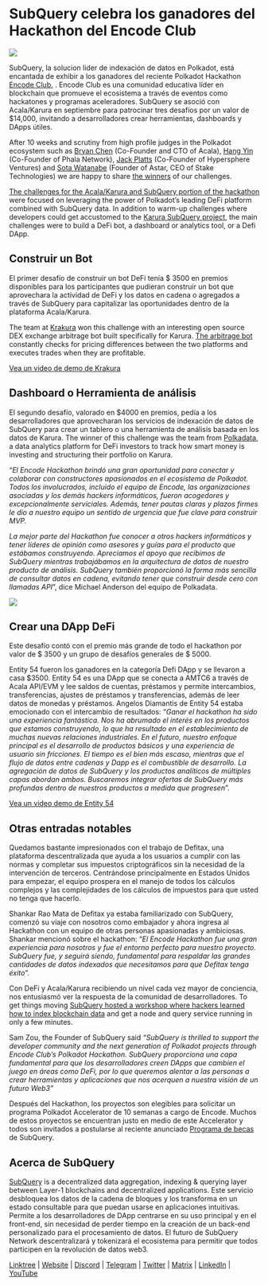 # SubQuery celebra los ganadores del Hackathon del Encode Club

![](https://miro.medium.com/max/1400/1*KSv8qczywRPCEvWXeYiDNA.png)

SubQuery, la solucion lider de indexación de datos en Polkadot, está encantada de exhibir a los ganadores del reciente Polkadot Hackathon [Encode Club.](https://www.encode.club/) . Encode Club es una comunidad educativa líder en blockchain que promueve el ecosistema a través de eventos como hackatones y programas aceleradores. SubQuery se asoció con Acala/Karura en septiembre para patrocinar tres desafíos por un valor de $14,000, invitando a desarrolladores crear herramientas, dashboards y DApps útiles.

After 10 weeks and scrutiny from high profile judges in the Polkadot ecosystem such as [Bryan Chen](https://twitter.com/XiliangChen) (Co-Founder and CTO of Acala), [Hang Yin](https://twitter.com/bgmshana) (Co-Founder of Phala Network), [Jack Platts](https://twitter.com/jackbplatts) (Co-Founder of Hypersphere Ventures) and [Sota Watanabe](https://twitter.com/WatanabeSota) (Founder of Astar, CEO of Stake Technologies) we are happy to share [the winners](https://medium.com/encode-club/polkadot-hack-finale-prizewinners-and-summary-931627c64d9) of our challenges.

[The challenges for the Acala/Karura and SubQuery portion of the hackathon](https://medium.com/encode-club/polkadot-hack-challenges-7cfeba1a4c0e) were focused on leveraging the power of Polkadot’s leading DeFi platform combined with SubQuery data. In addition to warm-up challenges where developers could get accustomed to the [Karura SubQuery project](https://explorer.subquery.network/subquery/AcalaNetwork/karura), the main challenges were to build a DeFi bot, a dashboard or analytics tool, or a Defi DApp.

## Construir un Bot

El primer desafío de construir un bot DeFi tenía $ 3500 en premios disponibles para los participantes que pudieran construir un bot que aprovechara la actividad de DeFi y los datos en cadena o agregados a través de SubQuery para capitalizar las oportunidades dentro de la plataforma Acala/Karura.

The team at [Krakura](https://github.com/houtenbos/krakura-bot) won this challenge with an interesting open source DEX exchange arbitrage bot built specifically for Karura. [The arbitrage bot](https://github.com/houtenbos/krakura-bot) constantly checks for pricing differences between the two platforms and executes trades when they are profitable.

[Vea un video de demo de Krakura](https://youtu.be/G7TNTzMDijU)

## Dashboard o Herramienta de análisis

El segundo desafío, valorado en $4000 en premios, pedía a los desarrolladores que aprovecharan los servicios de indexación de datos de SubQuery para crear un tablero o una herramienta de análisis basada en los datos de Karura. The winner of this challenge was the team from [Polkadata](https://www.polkadata.xyz/), a data analytics platform for DeFi investors to track how smart money is investing and structuring their portfolio on Karura.

“_El Encode Hackathon brindó una gran oportunidad para conectar y colaborar con constructores apasionados en el ecosistema de Polkadot. Todos los involucrados, incluido el equipo de Encode, las organizaciones asociadas y los demás hackers informáticos, fueron acogedores y excepcionalmente serviciales. Además, tener pautas claras y plazos firmes le dio a nuestro equipo un sentido de urgencia que fue clave para construir MVP._

_La mejor parte del Hackathon fue conocer a otros hackers informáticos y tener líderes de opinión como asesores y guías para el producto que estábamos construyendo. Apreciamos el apoyo que recibimos de SubQuery mientras trabajábamos en la arquitectura de datos de nuestro producto de análisis. SubQuery también proporcionó la forma más sencilla de consultar datos en cadena, evitando tener que construir desde cero con llamadas API_”, dice Michael Anderson del equipo de Polkadata.

![](https://miro.medium.com/max/1400/0*o01LCEIOu-FyUOWx)

## Crear una DApp DeFi

Este desafío contó con el premio más grande de todo el hackathon por valor de $ 3500 y un grupo de desafíos generales de $ 5000.

Entity 54 fueron los ganadores en la categoría Defi DApp y se llevaron a casa $3500. Entity 54 es una DApp que se conecta a AMTC6 a través de Acala API/EVM y lee saldos de cuentas, préstamos y permite intercambios, transferencias, ajustes de préstamos y transferencias, además de leer datos de monedas y préstamos. Angelos Diamantis de Entity 54 estaba emocionado con el intercambio de resultados: “_Ganar el hackathon ha sido una experiencia fantástica. Nos ha abrumado el interés en los productos que estamos construyendo, lo que ha resultado en el establecimiento de muchas nuevas relaciones industriales. En el futuro, nuestro enfoque principal es el desarrollo de productos básicos y una experiencia de usuario sin fricciones. El tiempo es el bien más escaso, mientras que el flujo de datos entre cadenas y Dapp es el combustible de desarrollo. La agregación de datos de SubQuery y los productos analíticos de múltiples capas abordan ambos. Buscaremos integrar ofertas de SubQuery más profundas dentro de nuestros productos a medida que progresen_”.

[Vea un video demo de Entity 54](https://youtu.be/fU1BRVOtx2o)

## Otras entradas notables

Quedamos bastante impresionados con el trabajo de Defitax, una plataforma descentralizada que ayuda a los usuarios a cumplir con las normas y completar sus impuestos criptográficos sin la necesidad de la intervención de terceros. Centrándose principalmente en Estados Unidos para empezar, el equipo prospera en el manejo de todos los cálculos complejos y las complejidades de los cálculos de impuestos para que usted no tenga que hacerlo.

Shankar Rao Mata de Defitax ya estaba familiarizado con SubQuery, comenzó su viaje con nosotros como embajador y ahora ingresa al Hackathon con un equipo de otras personas apasionadas y ambiciosas. Shankar mencionó sobre el hackathon: “_El Encode Hackathon fue una gran experiencia para nosotros y fue el entorno perfecto para nuestro proyecto. SubQuery fue, y seguirá siendo, fundamental para respaldar las grandes cantidades de datos indexados que necesitamos para que Defitax tenga éxito_”.

Con DeFi y Acala/Karura recibiendo un nivel cada vez mayor de conciencia, nos entusiasmó ver la respuesta de la comunidad de desarrolladores. To get things moving [SubQuery hosted a workshop where hackers learned how to index blockchain data](https://www.youtube.com/watch?v=QUtWC_LZM8Q) and get a node and query service running in only a few minutes.

Sam Zou, the Founder of SubQuery said _“SubQuery is thrilled to support the developer community and the next generation of Polkadot projects through Encode Club’s Polkadot Hackathon. SubQuery proporciona una capa fundamental para que los desarrolladores creen DApps que cambien el juego en áreas como DeFi, por lo que queremos alentar a las personas a crear herramientas y aplicaciones que nos acerquen a nuestra visión de un futuro Web3”_

Después del Hackathon, los proyectos son elegibles para solicitar un programa Polkadot Accelerator de 10 semanas a cargo de Encode. Muchos de estos proyectos se encuentran justo en medio de este Accelerator y todos son invitados a postularse al reciente anunciado [Programa de becas](https://subquery.network/grants) de SubQuery.

## Acerca de SubQuery

[SubQuery](https://subquery.network/) is a decentralized data aggregation, indexing & querying layer between Layer-1 blockchains and decentralized applications. Este servicio desbloquea los datos de la cadena de bloques y los transforma en un estado consultable para que puedan usarse en aplicaciones intuitivas. Permite a los desarrolladores de DApp centrarse en su uso principal y en el front-end, sin necesidad de perder tiempo en la creación de un back-end personalizado para el procesamiento de datos. El futuro de SubQuery Network descentralizará y tokenizará el ecosistema para permitir que todos participen en la revolución de datos web3.

[Linktree](https://linktr.ee/subquerynetwork) | [Website](https://subquery.network/) | [Discord](https://discord.com/invite/78zg8aBSMG) | [Telegram](https://t.me/subquerynetwork) | [Twitter](https://twitter.com/subquerynetwork) | [Matrix](https://matrix.to/#/#subquery:matrix.org) | [LinkedIn](https://www.linkedin.com/company/subquery) | [YouTube](https://www.youtube.com/channel/UCi1a6NUUjegcLHDFLr7CqLw)
